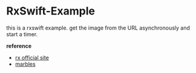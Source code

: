 # RxSwift-Example

this is a rxswift example.
get the image from the URL asynchronously and start a timer.

__reference__
* [rx official site](https://reactivex.io)
* [marbles](https://rxmarbles.com)
